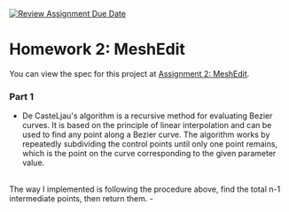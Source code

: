 [![Review Assignment Due Date](https://classroom.github.com/assets/deadline-readme-button-24ddc0f5d75046c5622901739e7c5dd533143b0c8e959d652212380cedb1ea36.svg)](https://classroom.github.com/a/sh5wcqPS)
# Homework 2: MeshEdit

You can view the spec for this project at [Assignment 2: MeshEdit](https://cs184.eecs.berkeley.edu/sp24/docs/hw2-spec).

### Part 1
- De CasteLjau's algorithm is a recursive method for evaluating Bezier curves. It is based on the principle of linear interpolation and can be used to find any point along a Bezier curve. The algorithm works by repeatedly subdividing the control points until only one point remains, which is the point on the curve corresponding to the given parameter value.
<br>
The way I implemented is following the procedure above, find the total n-1 intermediate points, then return them.
- 
